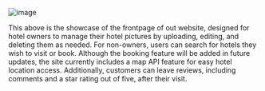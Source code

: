 ![image](https://github.com/user-attachments/assets/f0bde1d4-6ba0-437b-a9c6-99fbc673d966)



This above is the showcase of the frontpage of out website, designed for hotel owners to manage their hotel pictures by uploading, editing, and deleting them as needed. For non-owners, users can search for hotels they wish to visit or book. Although the booking feature will be added in future updates, the site currently includes a map API feature for easy hotel location access. Additionally, customers can leave reviews, including comments and a star rating out of five, after their visit.
